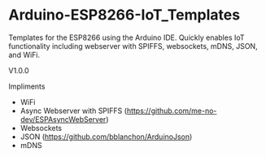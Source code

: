 # Arduino-ESP8266-IoT_Templates
Templates for the ESP8266 using the Arduino IDE. Quickly enables IoT functionality including webserver with SPIFFS, websockets, mDNS, JSON, and WiFi.

V1.0.0

Impliments
- WiFi
- Async Webserver with SPIFFS (https://github.com/me-no-dev/ESPAsyncWebServer)
- Websockets
- JSON (https://github.com/bblanchon/ArduinoJson)
- mDNS
